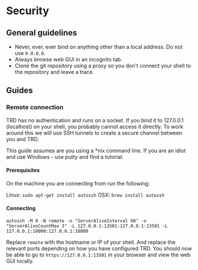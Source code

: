 # Security

## General guidelines
- Never, ever, ever bind on anything other than a local address. Do not use `0.0.0.0`.
- Always browse web GUI in an incognito tab.
- Clone the git repository using a proxy so you don't connect your shell to the repository and leave a trace.

## Guides

### Remote connection

TRD has no authentication and runs on a socket. If you bind it to 127.0.0.1 (localhost) on your shell, you probably cannot access it directly. To work around this we will use SSH tunnels to create a secure
channel between you and TRD.

This guide assumes are you using a *nix command line. If you are an idiot and use Windows - use putty and find a tutorial.

#### Prerequisites

On the machine you are connecting from run the following:

Linux: `sudo apt-get install autossh`
OSX: `brew install autossh`


#### Connecting

`autossh -M 0 -N remote -o "ServerAliveInterval 60" -o "ServerAliveCountMax 3" -L 127.0.0.1:13501:127.0.0.1:13501 -L 127.0.0.1:10000:127.0.0.1:10000`

Replace `remote` with the hostname or IP of your shell. And replace the relevant ports depending on how you have configured TRD. You should now be able to go to `https://127.0.0.1:13501` in your browser and view the web GUI locally.
